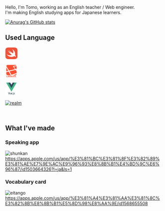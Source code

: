 Hello, I'm Tomo, working as an English teacher / Web engineer.<br>
I'm making English studying apps for Japanese learners.<br>

[![Anurag's GitHub stats](https://github-readme-stats.vercel.app/api?username=tomo311&count_private=true&theme=vue&show_icons=true&include_all_commits=true)](https://github.com/anuraghazra/github-readme-stats)

<!--[![Top Langs](https://github-readme-stats.vercel.app/api/top-langs?username=tomo311&theme=vue)](https://github.com/anuraghazra/github-readme-stats)
-->

## Used Language

<p align="left">
<a href="https://developer.apple.com/swift/" target="_blank" rel="noreferrer"> <img src="https://raw.githubusercontent.com/devicons/devicon/master/icons/swift/swift-original.svg" alt="swift" width="40" height="40"/></a>

<a href="https://laravel.com/" target="_blank" rel="noreferrer"><img src="https://raw.githubusercontent.com/devicons/devicon/master/icons/laravel/laravel-plain-wordmark.svg" alt="laravel" width="40" height="40"/></a>

<a href="https://vuejs.org/" target="_blank" rel="noreferrer"> <img src="https://raw.githubusercontent.com/devicons/devicon/master/icons/vuejs/vuejs-original-wordmark.svg" alt="vuejs" width="40" height="40"/></a>

<a href="https://realm.io/" target="_blank" rel="noreferrer"> <img src="https://raw.githubusercontent.com/bestofjs/bestofjs-webui/8665e8c267a0215f3159df28b33c365198101df5/public/logos/realm.svg" alt="realm" width="40" height="40"/></a>
</p>
<br>

## What I've made
### Speaking app
<img width="1013" alt="shunkan" src="https://user-images.githubusercontent.com/25809329/194999593-5abf61db-578b-4e22-a868-fed6c94b7236.png">

<a href="https://apps.apple.com/us/app/%E3%81%BC%E3%81%8F%E3%82%89%E3%81%AE%E7%9E%AC%E9%96%93%E8%8B%B1%E4%BD%9C%E6%96%87/id1503664326?l=ja&ls=1" target="_blank">
https://apps.apple.com/us/app/%E3%81%BC%E3%81%8F%E3%82%89%E3%81%AE%E7%9E%AC%E9%96%93%E8%8B%B1%E4%BD%9C%E6%96%87/id1503664326?l=ja&ls=1
</a>


### Vocabulary card

<img width="1020" alt="eitango" src="https://user-images.githubusercontent.com/25809329/194999577-529904cc-29ba-44ce-b148-29cea3285a27.png">

<a href="https://apps.apple.com/us/app/%E3%81%A4%E3%81%AA%E3%81%8C%E3%82%8B%E8%8B%B1%E5%8D%98%E8%AA%9E/id1568655508" target="_blank">
https://apps.apple.com/us/app/%E3%81%A4%E3%81%AA%E3%81%8C%E3%82%8B%E8%8B%B1%E5%8D%98%E8%AA%9E/id1568655508
</a>
